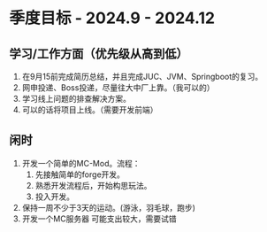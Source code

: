 # 季度目标 - 2024.9 - 2024.12

## 学习/工作方面（优先级从高到低）

1. 在9月15前完成简历总结，并且完成JUC、JVM、Springboot的复习。
2. 网申投递、Boss投递，尽量往大中厂上靠。（我可以的）
3. 学习线上问题的排查解决方案。
4. 可以的话将项目上线。（需要开发前端）

## 闲时

1. 开发一个简单的MC-Mod。流程：
   1. 先接触简单的forge开发。
   2. 熟悉开发流程后，开始构思玩法。
   3. 投入开发。
2. 保持一周不少于3天的运动。(游泳，羽毛球，跑步)
3. 开发一个MC服务器 可能支出较大，需要试错